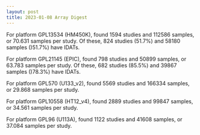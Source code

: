 ```yaml
---
layout: post
title: 2023-01-08 Array Digest
---
```

For platform GPL13534 (HM450K), found 1594 studies and 112586 samples, or 70.631 samples per study. Of these, 824 studies (51.7%) and 58180 samples ()51.7%) have IDATs.

For platform GPL21145 (EPIC), found 798 studies and 50899 samples, or 63.783 samples per study. Of these, 682 studies (85.5%) and 39867 samples ()78.3%) have IDATs.

For platform GPL570 (U133_v2), found 5569 studies and 166334 samples, or 29.868 samples per study.

For platform GPL10558 (HT12_v4), found 2889 studies and 99847 samples, or 34.561 samples per study.

For platform GPL96 (U113A), found 1122 studies and 41608 samples, or 37.084 samples per study.

